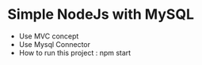# Simple NodeJs with MySQL


- Use MVC concept
- Use Mysql Connector
- How to run this project :  npm start
